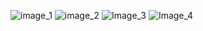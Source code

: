 ![image_1](https://github.com/arshkkk/Authenticator-App/assets/58404935/c43c5394-c77f-4e04-a7eb-9b4d068a1f9c)
![image_2](https://github.com/arshkkk/Authenticator-App/assets/58404935/66c5c0d0-cd9d-4171-ab9c-8ad0ac978620)
![Image_3](https://github.com/arshkkk/Authenticator-App/assets/58404935/89c431ee-b3d8-4f66-9f66-e000994756eb)
![Image_4](https://github.com/arshkkk/Authenticator-App/assets/58404935/27cf8e81-a8e9-4f71-8bcd-23bbc640c216)

